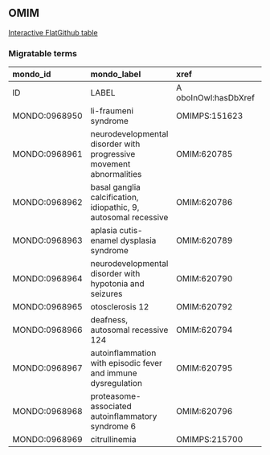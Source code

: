 ## OMIM
[Interactive FlatGithub table](https://flatgithub.com/monarch-initiative/mondo-ingest?filename=src/ontology/slurp/omim.tsv)

### Migratable terms
| mondo_id      | mondo_label                                                         | xref                 | xref_source                | original_label                                                      | definition    | parents       |
|:--------------|:--------------------------------------------------------------------|:---------------------|:---------------------------|:--------------------------------------------------------------------|:--------------|:--------------|
| ID            | LABEL                                                               | A oboInOwl:hasDbXref | >A oboInOwl:source SPLIT=| |                                                                     | A IAO:0000115 | SC %          |
| MONDO:0968950 | li-fraumeni syndrome                                                | OMIMPS:151623        | MONDO:equivalentTo         | Li-Fraumeni syndrome                                                |               |               |
| MONDO:0968961 | neurodevelopmental disorder with progressive movement abnormalities | OMIM:620785          | MONDO:equivalentTo         | neurodevelopmental disorder with progressive movement abnormalities |               |               |
| MONDO:0968962 | basal ganglia calcification, idiopathic, 9, autosomal recessive     | OMIM:620786          | MONDO:equivalentTo         | basal ganglia calcification, idiopathic, 9, autosomal recessive     |               |               |
| MONDO:0968963 | aplasia cutis-enamel dysplasia syndrome                             | OMIM:620789          | MONDO:equivalentTo         | aplasia cutis-enamel dysplasia syndrome                             |               |               |
| MONDO:0968964 | neurodevelopmental disorder with hypotonia and seizures             | OMIM:620790          | MONDO:equivalentTo         | neurodevelopmental disorder with hypotonia and seizures             |               |               |
| MONDO:0968965 | otosclerosis 12                                                     | OMIM:620792          | MONDO:equivalentTo         | otosclerosis 12                                                     |               | MONDO:0005349 |
| MONDO:0968966 | deafness, autosomal recessive 124                                   | OMIM:620794          | MONDO:equivalentTo         | deafness, autosomal recessive 124                                   |               | MONDO:0019588 |
| MONDO:0968967 | autoinflammation with episodic fever and immune dysregulation       | OMIM:620795          | MONDO:equivalentTo         | autoinflammation with episodic fever and immune dysregulation       |               |               |
| MONDO:0968968 | proteasome-associated autoinflammatory syndrome 6                   | OMIM:620796          | MONDO:equivalentTo         | proteasome-associated autoinflammatory syndrome 6                   |               | MONDO:0009726 |
| MONDO:0968969 | citrullinemia                                                       | OMIMPS:215700        | MONDO:equivalentTo         | Citrullinemia                                                       |               |               |
